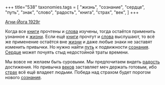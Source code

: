 +++
title="538"
taxonomies.tags = [
 "жизнь",
 "сознание",
 "сердце",
 "путь",
 "знак",
 "слово",
 "радость",
 "книга",
 "страх",
 "век",
]
+++

[Агни-Йога 1929г](/agni/1929)

Когда все [книги](/tags/книга) прочтены и [слова](/tags/слово) изучены, тогда остаётся применить узнанное к [жизни](/tags/жизнь). Если ещё [книги](/tags/книга) прочтут и [слова](/tags/слово) выслушают, то всё же применение остаётся вне [жизни](/tags/жизнь) и даже любые знаки не заставят изменить привычки. Но нужно найти [путь](/tags/путь) к подвижности [сознания](/tags/сознание). [Сердце](/tags/сердце) может почуять стыд недостойной траты времени.   

Мы вовсе не желаем быть суровыми. Мы предпочитаем видеть [радость](/tags/радость) достижения. Но привычка [веков](/tags/век) заставляет меч держать готовым, ибо [страх](/tags/страх) всё ещё владеет людьми. Победа над страхом будет порогом нового [сознания](/tags/сознание).